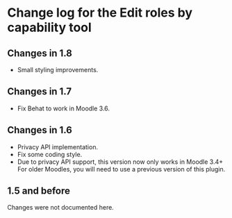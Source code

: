 # Change log for the Edit roles by capability tool


## Changes in 1.8

* Small styling improvements.


## Changes in 1.7

* Fix Behat to work in Moodle 3.6.


## Changes in 1.6

* Privacy API implementation.
* Fix some coding style.
* Due to privacy API support, this version now only works in Moodle 3.4+
  For older Moodles, you will need to use a previous version of this plugin.


## 1.5 and before

Changes were not documented here.
